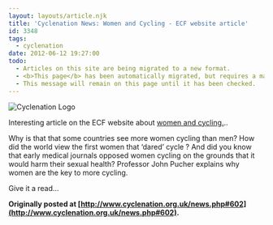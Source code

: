 ```yaml
---
layout: layouts/article.njk
title: 'Cyclenation News: Women and Cycling - ECF website article'
id: 3348
tags:
  - cyclenation
date: 2012-06-12 19:27:00
todo:
  - Articles on this site are being migrated to a new format.
  - <b>This page</b> has been automatically migrated, but requires a manual check-&amp;-tune to ensure the format and links all work as expected.
  - This message will remain on this page until it has been checked.
---
```


![Cyclenation Logo](http://www.pompeybug.co.uk/wp-content/plugins/wp-cyclenation-news/cnlogo.jpg)<p>Interesting article on the ECF website about [women and cycling.](http://www.ecf.com/news/cyclingandwomen/ "women and cycling")..

Why is that that some countries see more women cycling than men?  How did the world view the first women that &lsquo;dared&rsquo; cycle ? And did you  know that early medical journals opposed women cycling on the  grounds&nbsp;that it would harm their sexual health?&nbsp;Professor John Pucher explains why women are the key to more cycling. 

Give it a read...

**Originally posted at [http://www.cyclenation.org.uk/news.php#602](http://www.cyclenation.org.uk/news.php#602).**